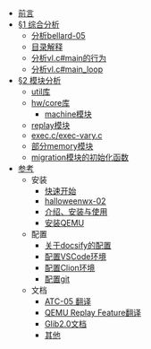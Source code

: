 * [前言](README.md)
* [§1 综合分析](analysis/pre.md)
    * [分析bellard-05](/analysis/paper.md)
    * [目录解释](analysis/directory.md)
    * [分析vl.c#main的行为](/analysis/vl-c-main.md)
    * [分析vl.c#main_loop](analysis/vl-c-main_loop.md)
* [§2 模块分析](modules/pre.md)
    * [util库](modules/util.md)
    * [hw/core库](modules/hw-core/pre.md)
      * [machine模块](modules/hw-core/machine.md)
    * [replay模块](modules/replay.md)
    * [exec.c/exec-vary.c](modules/exec.md)
    * [部分memory模块](modules/memory.md)
    * [migration模块的初始化函数](modules/migration.md)
* [参考](reference/pre.md)
    * 安装
        * [快速开始](reference/start.md)
        * [halloweenwx-02](reference/halloweenwx-02.md)
        * [介绍、安装与使用](reference/installation.md)
        * [安装QEMU](reference/installation-02.md)
    * 配置
        * [关于docsify的配置](reference/docsify.md)
        * [配置VSCode环境](reference/vscode-config.md)
        * [配置Clion环境](reference/clion-config.md)
        * [配置git](reference/git-config.md)
    * 文档
        * [ATC-05 翻译](reference/paper_cn.md)
        * [QEMU Replay Feature翻译](reference/replay.md)
        * [Glib2.0文档](glib.md)
        * [其他](reference/links.md)

